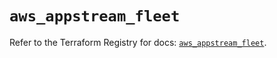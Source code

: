 # `aws_appstream_fleet`

Refer to the Terraform Registry for docs: [`aws_appstream_fleet`](https://registry.terraform.io/providers/hashicorp/aws/5.70.0/docs/resources/appstream_fleet).
